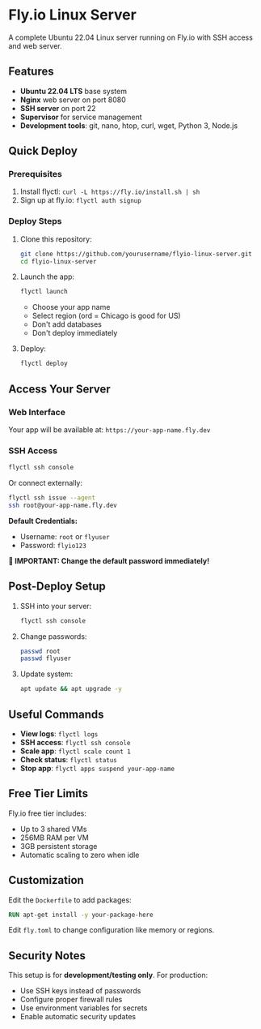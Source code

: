 # Fly.io Linux Server

A complete Ubuntu 22.04 Linux server running on Fly.io with SSH access and web server.

## Features

- **Ubuntu 22.04 LTS** base system
- **Nginx** web server on port 8080
- **SSH server** on port 22
- **Supervisor** for service management
- **Development tools**: git, nano, htop, curl, wget, Python 3, Node.js

## Quick Deploy

### Prerequisites
1. Install flyctl: `curl -L https://fly.io/install.sh | sh`
2. Sign up at fly.io: `flyctl auth signup`

### Deploy Steps
1. Clone this repository:
   ```bash
   git clone https://github.com/yourusername/flyio-linux-server.git
   cd flyio-linux-server
   ```

2. Launch the app:
   ```bash
   flyctl launch
   ```
   - Choose your app name
   - Select region (ord = Chicago is good for US)
   - Don't add databases
   - Don't deploy immediately

3. Deploy:
   ```bash
   flyctl deploy
   ```

## Access Your Server

### Web Interface
Your app will be available at: `https://your-app-name.fly.dev`

### SSH Access
```bash
flyctl ssh console
```

Or connect externally:
```bash
flyctl ssh issue --agent
ssh root@your-app-name.fly.dev
```

**Default Credentials:**
- Username: `root` or `flyuser`
- Password: `flyio123`

**🚨 IMPORTANT: Change the default password immediately!**

## Post-Deploy Setup

1. SSH into your server:
   ```bash
   flyctl ssh console
   ```

2. Change passwords:
   ```bash
   passwd root
   passwd flyuser
   ```

3. Update system:
   ```bash
   apt update && apt upgrade -y
   ```

## Useful Commands

- **View logs**: `flyctl logs`
- **SSH access**: `flyctl ssh console`
- **Scale app**: `flyctl scale count 1`
- **Check status**: `flyctl status`
- **Stop app**: `flyctl apps suspend your-app-name`

## Free Tier Limits

Fly.io free tier includes:
- Up to 3 shared VMs
- 256MB RAM per VM
- 3GB persistent storage
- Automatic scaling to zero when idle

## Customization

Edit the `Dockerfile` to add packages:
```dockerfile
RUN apt-get install -y your-package-here
```

Edit `fly.toml` to change configuration like memory or regions.

## Security Notes

This setup is for **development/testing only**. For production:
- Use SSH keys instead of passwords
- Configure proper firewall rules
- Use environment variables for secrets
- Enable automatic security updates
